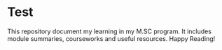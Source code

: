 # Test
This repository document my learning in my M.SC program. It includes module summaries, courseworks and useful resources.
Happy Reading!
